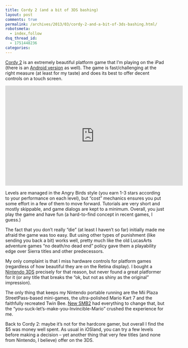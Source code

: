 ```yaml
---
title: Cordy 2 (and a bit of 3DS bashing)
layout: post
comments: true
permalink: /archives/2013/03/cordy-2-and-a-bit-of-3ds-bashing.html/
robotsmeta:
  - index,follow
dsq_thread_id:
  - 1751448236
categories:
---
```

[Cordy 2][1] is an extremely beautiful platform game that I&#8217;m playing on the iPad (there is an [Android version][2] as well). The game is fast/challenging at the right measure (at least for my taste) and does its best to offer decent controls on a touch screen.

<p style="text-align:center"><iframe width="560" height="315" frameborder="0" allowfullscreen="" src="http://www.youtube.com/embed/Viy1LWEKfnU"></iframe></p>

Levels are managed in the Angry Birds style (you earn 1-3 stars according to your performance on each level), but &#8220;cost&#8221; mechanics ensures you put some effort in a few of them to move forward. Tutorials are very short and mostly skippable, and game dialogs are kept to a minimum. Overall, you just play the game and have fun (a hard-to-find concept in recent games, I guess.)

The fact that you don&#8217;t really &#8220;die&#8221; (at least I haven&#8217;t so far) initially made me afraid the game was too easy. But using other types of punishment (like sending you back a bit) works well, pretty much like the old LucasArts adventure games &#8220;no death/no dead end&#8221; policy gave them a playability edge over Sierra titles and other predecessors.

My only complaint is that I miss hardware controls for platform games (regardless of how beautiful they are on the Retina display). I bought a [Nintendo 3DS][3] precisely for that reason, but never found a great platformer for it (or any title that breaks the &#8220;ok, but not as shiny as the original&#8221; impression).

The only thing that keeps my Nintendo portable running are the Mii Plaza StreetPass-based mini-games, the ultra-polished Mario Kart 7 and the faithfully recreated Twin Bee. [New SMB2][4] had everything to change that, but the &#8220;you-suck-let&#8217;s-make-you-Invincible-Mario&#8221; crushed the experience for me.

Back to Cordy 2: maybe it&#8217;s not for the hardcore gamer, but overall I find the $5 was money well spent. As usual in iOSland, you can try a few levels before making a decision &#8211; yet another thing that very few titles (and none from Nintendo, I believe) offer on the 3DS.

 [1]: https://itunes.apple.com/us/app/cordy-2/id550378113?mt=8
 [2]: https://play.google.com/store/apps/details?id=com.silvertree.cordy2
 [3]: http://en.wikipedia.org/wiki/Nintendo_3DS
 [4]: http://www.nintendo.com/games/detail/ehSBsDqZYxWzmHC9ODf7wDDu5_TdrXhw